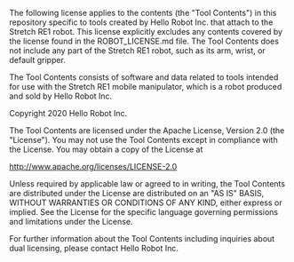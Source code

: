 
The following license applies to the contents (the "Tool Contents") in this repository specific to tools created by Hello Robot Inc. that attach to the Stretch RE1 robot. This license explicitly excludes any contents covered by the license found in the ROBOT_LICENSE.md file. The Tool Contents does not include any part of the Stretch RE1 robot, such as its arm, wrist, or default gripper. 

The Tool Contents consists of software and data related to tools intended for use with the Stretch RE1 mobile manipulator, which is a robot produced and sold by Hello Robot Inc.

Copyright 2020 Hello Robot Inc.

The Tool Contents are licensed under the Apache License, Version 2.0 (the "License"). You may not use the Tool Contents except in compliance with the License. You may obtain a copy of the License at

http://www.apache.org/licenses/LICENSE-2.0

Unless required by applicable law or agreed to in writing, the Tool Contents are distributed under the License are distributed on an "AS IS" BASIS, WITHOUT WARRANTIES OR CONDITIONS OF ANY KIND, either express or implied. See the License for the specific language governing permissions and limitations under the License.
   
For further information about the Tool Contents including inquiries about dual licensing, please contact Hello Robot Inc.
